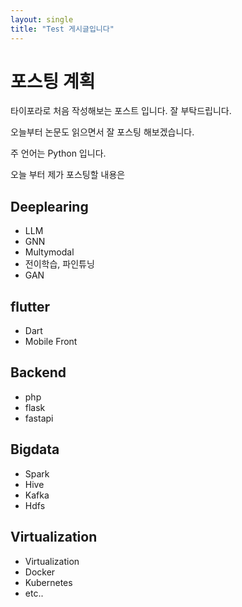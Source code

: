 ```yaml
---
layout: single
title: "Test 게시글입니다"
---
```


# 포스팅 계획

타이포라로 처음 작성해보는 포스트 입니다. 잘 부탁드립니다.

오늘부터 논문도 읽으면서 잘 포스팅 해보겠습니다.

주 언어는 Python 입니다.

오늘 부터 제가 포스팅할 내용은

## Deeplearing

- LLM
- GNN
- Multymodal
- 전이학습, 파인튜닝
- GAN

## flutter

- Dart
- Mobile Front

## Backend

- php
- flask
- fastapi

## Bigdata

- Spark
- Hive
- Kafka
- Hdfs



## Virtualization

- Virtualization
- Docker
- Kubernetes
- etc..
